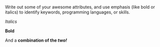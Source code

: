 Write out some of your awesome attributes, and use emphasis (like bold or italics) to identify keywords, programming languages, or skills.

*Italics*

**Bold**

And a __combination of the *two!*__
